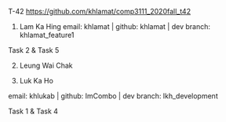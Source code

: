 T-42 https://github.com/khlamat/comp3111_2020fall_t42

1. Lam Ka Hing
email: khlamat | github: khlamat | dev branch: khlamat_feature1

Task 2 & Task 5

2. Leung Wai Chak

3. Luk Ka Ho

email: khlukab | github: ImCombo | dev branch: lkh_development

Task 1 & Task 4

